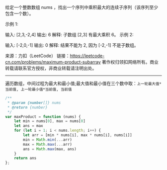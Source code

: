 给定一个整数数组 nums ，找出一个序列中乘积最大的连续子序列（该序列至少包含一个数）。

示例 1:

输入: [2,3,-2,4] 输出: 6 解释: 子数组 [2,3] 有最大乘积 6。 示例 2:

输入: [-2,0,-1] 输出: 0 解释: 结果不能为 2, 因为 [-2,-1] 不是子数组。

来源：力扣（LeetCode） 链接：<https://leetcode-cn.com/problems/maximum-product-subarray> 著作权归领扣网络所有。商业转载请联系官方授权，非商业转载请注明出处。

--------------------------------------------------------------------------------

遍历数组，中间过程为最大和最小值;最大值和最小值在三个数中取：`上一轮最大值*当前值, 上一轮最小值*当前值, 当前值`

```javascript
/**
 * @param {number[]} nums
 * @return {number}
 */
var maxProduct = function (nums) {
    let min = nums[0], max = nums[0]
    let ans = max
    for (let i = 1; i < nums.length; i++) {
        let arr = [min * nums[i], max * nums[i], nums[i]]
        min = Math.min(...arr)
        max = Math.max(...arr)
        ans = Math.max(max, ans)
    }
    return ans
};
```

